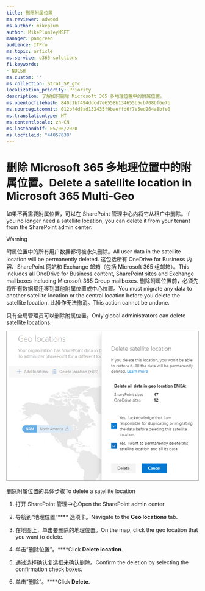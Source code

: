 ```yaml
---
title: 删除附属位置
ms.reviewer: adwood
ms.author: mikeplum
author: MikePlumleyMSFT
manager: pamgreen
audience: ITPro
ms.topic: article
ms.service: o365-solutions
f1.keywords:
- NOCSH
ms.custom: ''
ms.collection: Strat_SP_gtc
localization_priority: Priority
description: 了解如何删除 Microsoft 365 多地理位置中的附属位置。
ms.openlocfilehash: 840c1bf494ddcd7e6558b134655b5cb708bf6e7b
ms.sourcegitcommit: 012bf4d8ad132435f9baeffd6f7e5ed264a8bfe0
ms.translationtype: HT
ms.contentlocale: zh-CN
ms.lasthandoff: 05/06/2020
ms.locfileid: "44057638"
---
```

# <a name="delete-a-satellite-location-in-microsoft-365-multi-geo"></a><span data-ttu-id="89904-103">删除 Microsoft 365 多地理位置中的附属位置。</span><span class="sxs-lookup"><span data-stu-id="89904-103">Delete a satellite location in Microsoft 365 Multi-Geo</span></span>

<span data-ttu-id="89904-104">如果不再需要附属位置，可以在 SharePoint 管理中心内将它从租户中删除。</span><span class="sxs-lookup"><span data-stu-id="89904-104">If you no longer need a satellite location, you can delete it from your tenant from the SharePoint admin center.</span></span>

> [!WARNING]
> <span data-ttu-id="89904-105">附属位置中的所有用户数据都将被永久删除。</span><span class="sxs-lookup"><span data-stu-id="89904-105">All user data in the satellite location will be permanently deleted.</span></span> <span data-ttu-id="89904-106">这包括所有 OneDrive for Business 内容、SharePoint 网站和 Exchange 邮箱（包括 Microsoft 365 组邮箱）。</span><span class="sxs-lookup"><span data-stu-id="89904-106">This includes all OneDrive for Business content, SharePoint sites and Exchange mailboxes including Microsoft 365 Group mailboxes.</span></span> <span data-ttu-id="89904-107">删除附属位置前，必须先将所有数据都迁移到其他附属位置或中心位置。</span><span class="sxs-lookup"><span data-stu-id="89904-107">You must migrate any data to another satellite location or the central location before you delete the satellite location.</span></span> <span data-ttu-id="89904-108">此操作无法撤消。</span><span class="sxs-lookup"><span data-stu-id="89904-108">This action cannot be undone.</span></span>

<span data-ttu-id="89904-109">只有全局管理员可以删除附属位置。</span><span class="sxs-lookup"><span data-stu-id="89904-109">Only global administrators can delete satellite locations.</span></span>

![显示地理位置删除 UI 的多地理位置管理中心屏幕截图](media/multi-geo-delete-satellite-location.png)

<span data-ttu-id="89904-111">删除附属位置的具体步骤</span><span class="sxs-lookup"><span data-stu-id="89904-111">To delete a satellite location</span></span>

1. <span data-ttu-id="89904-112">打开 SharePoint 管理中心</span><span class="sxs-lookup"><span data-stu-id="89904-112">Open the SharePoint admin center</span></span>

2. <span data-ttu-id="89904-113">导航到“地理位置”\*\*\*\* 选项卡。</span><span class="sxs-lookup"><span data-stu-id="89904-113">Navigate to the **Geo locations** tab.</span></span>

3. <span data-ttu-id="89904-114">在地图上，单击要删除的地理位置。</span><span class="sxs-lookup"><span data-stu-id="89904-114">On the map, click the geo location that you want to delete.</span></span>

4. <span data-ttu-id="89904-115">单击“删除位置”。\*\*\*\*</span><span class="sxs-lookup"><span data-stu-id="89904-115">Click **Delete location**.</span></span>

5. <span data-ttu-id="89904-116">通过选择确认复选框来确认删除。</span><span class="sxs-lookup"><span data-stu-id="89904-116">Confirm the deletion by selecting the confirmation check boxes.</span></span>

6. <span data-ttu-id="89904-117">单击“删除”。\*\*\*\*</span><span class="sxs-lookup"><span data-stu-id="89904-117">Click **Delete**.</span></span>
